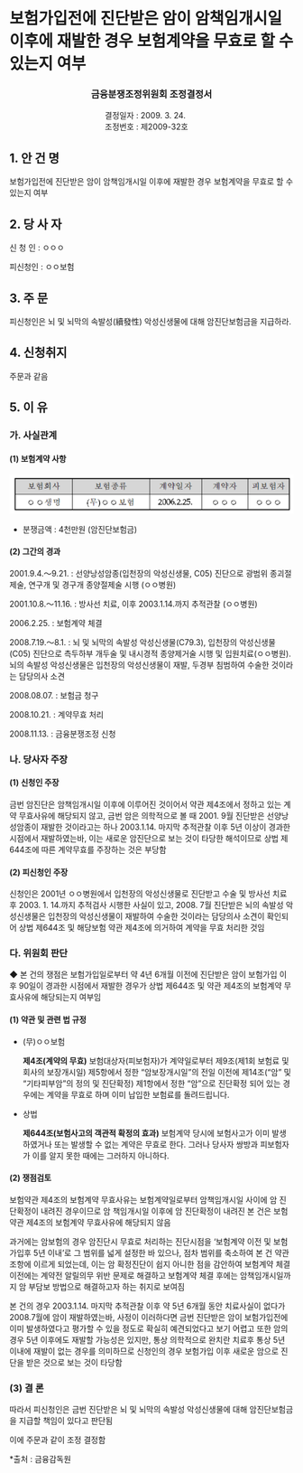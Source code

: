 # 보험가입전에 진단받은 암이 암책임개시일 이후에 재발한 경우 보험계약을 무효로 할 수 있는지 여부

 ### <center> 금융분쟁조정위원회 조정결정서</center> 

 &nbsp;&nbsp;&nbsp;&nbsp;&nbsp;&nbsp;&nbsp;&nbsp;&nbsp;&nbsp; &nbsp;&nbsp;&nbsp;&nbsp;&nbsp;&nbsp;&nbsp;&nbsp;&nbsp;&nbsp; &nbsp;&nbsp;&nbsp;&nbsp;&nbsp;&nbsp;&nbsp;&nbsp;&nbsp;&nbsp; &nbsp;&nbsp;&nbsp;&nbsp;&nbsp;&nbsp;&nbsp;&nbsp;&nbsp;&nbsp;결정일자 : 2009. 3. 24.<br>&nbsp;&nbsp;&nbsp;&nbsp;&nbsp;&nbsp;&nbsp;&nbsp;&nbsp;&nbsp; &nbsp;&nbsp;&nbsp;&nbsp;&nbsp;&nbsp;&nbsp;&nbsp;&nbsp;&nbsp; &nbsp;&nbsp;&nbsp;&nbsp;&nbsp;&nbsp;&nbsp;&nbsp;&nbsp;&nbsp; &nbsp;&nbsp;&nbsp;&nbsp;&nbsp;&nbsp;&nbsp;&nbsp;&nbsp;&nbsp;조정번호 : 제2009-32호

## 1. 안 건 명 
보험가입전에 진단받은 암이 암책임개시일 이후에 재발한 경우 보험계약을 무효로 할 수 있는지 여부

## 2. 당 사 자 
신 청 인  :  ㅇㅇㅇ

피신청인  :  ㅇㅇ보험
 

## 3. 주    문
피신청인은 뇌 및 뇌막의 속발성(續發性) 악성신생물에 대해 암진단보험금을 지급하라.  

## 4. 신청취지 
주문과 같음 

## 5. 이   유 

### 가. 사실관계 
#### (1) 보험계약 사항 
![alt image](https://raw.githubusercontent.com/aijinet/bodoc-claim-contents/master/contents/images/110_1.PNG)

<!-- 
보험회사
보험종류
계약일자
계약자
피보험자
ㅇㅇ생명
(무)ㅇㅇ보험
2006.2.25.
ㅇㅇㅇ
ㅇㅇㅇ
-->
   * 분쟁금액 : 4천만원 (암진단보험금)

#### (2) 그간의 경과
2001.9.4.～9.21. :  선양낭성암종(입천장의 악성신생물, C05) 진단으로 광범위 종괴절제술, 연구개 및 경구개 종양절제술 시행 (ㅇㅇ병원)

2001.10.8.～11.16. : 방사선 치료, 이후 2003.1.14.까지 추적관찰 (ㅇㅇ병원)

2006.2.25. : 보험계약 체결

2008.7.19.～8.1. : 뇌 및 뇌막의 속발성 악성신생물(C79.3), 입천장의 악성신생물(C05) 진단으로 측두하부 개두술 및 내시경적 종양제거술 시행 및 입원치료(ㅇㅇ병원). 뇌의 속발성 악성신생물은 입천장의 악성신생물이 재발, 두경부 침범하여 수술한 것이라는 담당의사 소견

2008.08.07. : 보험금 청구

2008.10.21. : 계약무효 처리
 
2008.11.13. : 금융분쟁조정 신청

### 나. 당사자 주장 

#### (1) 신청인 주장 

금번 암진단은 암책임개시일 이후에 이루어진 것이어서 약관 제4조에서 정하고 있는 계약 무효사유에 해당되지 않고, 금번 암은 의학적으로 볼 때 2001. 9월 진단받은 선양낭성암종이 재발한 것이라고는 하나 2003.1.14. 마지막 추적관찰 이후 5년 이상이 경과한 시점에서 재발하였는바, 이는 새로운 암진단으로 보는 것이 타당한 해석이므로 상법 제644조에 따른 계약무효를 주장하는 것은 부당함  

#### (2) 피신청인 주장

신청인은 2001년 ㅇㅇ병원에서 입천장의 악성신생물로 진단받고 수술 및 방사선 치료 후 2003. 1. 14.까지 추적검사 시행한 사실이 있고, 2008. 7월 진단받은 뇌의 속발성 악성신생물은 입천장의 악성신생물이 재발하여 수술한 것이라는 담당의사 소견이 확인되어 상법 제644조 및 해당보험 약관 제4조에 의거하여 계약을 무효 처리한 것임

### 다. 위원회 판단
 
◆ 본 건의 쟁점은 보험가입일로부터 약 4년 6개월 이전에 진단받은 암이 보험가입 이후 90일이 경과한 시점에서 재발한 경우가 상법 제644조 및 약관 제4조의 보험계약 무효사유에 해당되는지 여부임


#### (1) 약관 및 관련 법 규정  

* (무)ㅇㅇ보험

  **제4조(계약의 무효)**
  보험대상자(피보험자)가 계약일로부터 제9조(제1회 보험료 및 회사의 보장개시일) 제5항에서 정한 “암보장개시일”의 전일 이전에 제14조(“암” 및 “기타피부암”의 정의 및 진단확정) 제1항에서 정한 “암”으로 진단확정 되어 있는 경우에는 계약을 무효로 하며 이미 납입한 보험료를 돌려드립니다. 

* 상법
  
  **제644조(보험사고의 객관적 확정의 효과)** 보험계약 당시에 보험사고가 이미 발생하였거나 또는 발생할 수 없는 계약은 무효로 한다. 그러나 당사자 쌍방과 피보험자가 이를 알지 못한 때에는 그러하지 아니하다.
   
#### (2) 쟁점검토  

보험약관 제4조의 보험계약 무효사유는 보험계약일로부터 암책임개시일 사이에 암 진단확정이 내려진 경우이므로 암 책임개시일 이후에 암 진단확정이 내려진 본 건은 보험약관 제4조의 보험계약 무효사유에 해당되지 않음

과거에는 암보험의 경우 암진단시 무효로 처리하는 진단시점을 ‘보험계약 이전 및 보험가입후 5년 이내’로 그 범위를 넓게 설정한 바 있으나, 점차 범위를 축소하여 본 건 약관조항에 이르게 되었는데, 이는 암 확정진단이 쉽지 아니한 점을 감안하여 보험계약 체결이전에는 계약전 알릴의무 위반 문제로 해결하고 보험계약 체결 후에는 암책임개시일까지 암 부담보 방법으로 해결하고자 하는 취지로 보여짐

본 건의 경우 2003.1.14. 마지막 추적관찰 이후 약 5년 6개월 동안 치료사실이 없다가 2008.7월에 암이 재발하였는바, 사정이 이러하다면 금번 진단받은 암이 보험가입전에 이미 발생하였다고 평가할 수 있을 정도로 확실히 예견되었다고 보기 어렵고 또한 암의 경우 5년 이후에도 재발할 가능성은 있지만, 통상 의학적으로 완치란 치료후 통상 5년 이내에 재발이 없는 경우를 의미하므로 신청인의 경우 보험가입 이후 새로운 암으로 진단을 받은 것으로 보는 것이 타당함

### (3) 결 론

따라서 피신청인은 금번 진단받은 뇌 및 뇌막의 속발성 악성신생물에 대해 암진단보험금을 지급할 책임이 있다고 판단됨

이에 주문과 같이 조정 결정함  

*출처 : 금융감독원